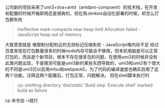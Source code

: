 公司新的项目采用了umi3+dva+antd（antdpro-compoent）的技术栈，在开发和配置的时候开箱即用还是很爽的，但在用Jenkins自动化部署的时候，却怎么打包都失败 

> Ineffective mark-compacts near heap limit Allocation failed - JavaScript heap out of memory

大致意思就是 堆限制分配附近的无效标记压缩失败 - JavaScript堆内存不足
经过百度发现在打包数量很多的时候node内存可能会不够用，但本机电脑是可以正常打包的，而且是个新项目，根本不存在很多包的问题，在使用umi2的时候并没有此类问题出现，于是猜测可能是umi3新的某些东西导致的，umi3和umi2有个很大的不同是umi3可以启用mfsu和webpack5，为了代码的编译速度也确实启用了这两个功能，注释这两个配置后，打包正常，问题解决。
但在shell脚本执行时

> cp: omitting directory ‘dist/static’
Build step 'Execute shell' marked build as failure

cp 命令加 -r就行